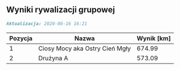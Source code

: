 ## Wyniki rywalizacji grupowej

```markdown
Aktualizacja: 2020-06-16 16:21
```

Pozycja | Nazwa | Wynik [km] |
------------ | -------------  | -------------
 1 |Ciosy Mocy aka Ostry Cień Mgły | 674.99 
 2 |Drużyna A | 573.09
